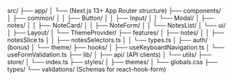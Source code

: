 src/
├── app/
│   └── (Next.js 13+ App Router structure)
├── components/
│   ├── common/
│   │   ├── Button/
│   │   ├── Input/
│   │   └── Modal/
│   ├── notes/
│   │   ├── NoteCard/
│   │   ├── NoteForm/
│   │   └── NotesList/
│   └── ui/
│       ├── Layout/
│       └── ThemeProvider/
├── features/
│   ├── notes/
│   │   ├── notesSlice.ts
│   │   ├── notesSelectors.ts
│   │   └── types.ts
│   ├── auth/ (bonus)
│   └── theme/
├── hooks/
│   ├── useKeyboardNavigation.ts
│   └── useFormValidation.ts
├── lib/
│   ├── api/ (API clients)
│   └── utils/
├── store/
│   └── index.ts
├── styles/
│   ├── themes/
│   └── globals.css
├── types/
└── validations/ (Schemas for react-hook-form)